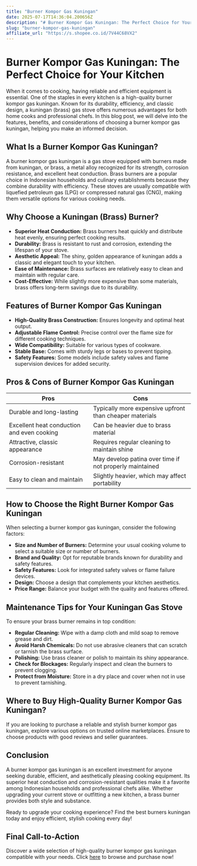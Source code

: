 ```yaml
---
title: "Burner Kompor Gas Kuningan"
date: 2025-07-17T14:36:04.200656Z
description: "# Burner Kompor Gas Kuningan: The Perfect Choice for Your Kitchen..."
slug: "burner-kompor-gas-kuningan"
affiliate_url: "https://s.shopee.co.id/7V44C68VX2"
---
```

# Burner Kompor Gas Kuningan: The Perfect Choice for Your Kitchen

When it comes to cooking, having reliable and efficient equipment is essential. One of the staples in every kitchen is a high-quality burner kompor gas kuningan. Known for its durability, efficiency, and classic design, a kuningan (brass) gas stove offers numerous advantages for both home cooks and professional chefs. In this blog post, we will delve into the features, benefits, and considerations of choosing a burner kompor gas kuningan, helping you make an informed decision.

## What Is a Burner Kompor Gas Kuningan?

A burner kompor gas kuningan is a gas stove equipped with burners made from kuningan, or brass, a metal alloy recognized for its strength, corrosion resistance, and excellent heat conduction. Brass burners are a popular choice in Indonesian households and culinary establishments because they combine durability with efficiency. These stoves are usually compatible with liquefied petroleum gas (LPG) or compressed natural gas (CNG), making them versatile options for various cooking needs.

## Why Choose a Kuningan (Brass) Burner?

- **Superior Heat Conduction:** Brass burners heat quickly and distribute heat evenly, ensuring perfect cooking results.
- **Durability:** Brass is resistant to rust and corrosion, extending the lifespan of your stove.
- **Aesthetic Appeal:** The shiny, golden appearance of kuningan adds a classic and elegant touch to your kitchen.
- **Ease of Maintenance:** Brass surfaces are relatively easy to clean and maintain with regular care.
- **Cost-Effective:** While slightly more expensive than some materials, brass offers long-term savings due to its durability.

## Features of Burner Kompor Gas Kuningan

- **High-Quality Brass Construction:** Ensures longevity and optimal heat output.
- **Adjustable Flame Control:** Precise control over the flame size for different cooking techniques.
- **Wide Compatibility:** Suitable for various types of cookware.
- **Stable Base:** Comes with sturdy legs or bases to prevent tipping.
- **Safety Features:** Some models include safety valves and flame supervision devices for added security.

## Pros & Cons of Burner Kompor Gas Kuningan

| **Pros**                                      | **Cons**                                     |
|----------------------------------------------|----------------------------------------------|
| Durable and long-lasting                    | Typically more expensive upfront than cheaper materials |
| Excellent heat conduction and even cooking | Can be heavier due to brass material       |
| Attractive, classic appearance              | Requires regular cleaning to maintain shine |
| Corrosion-resistant                         | May develop patina over time if not properly maintained |
| Easy to clean and maintain                  | Slightly heavier, which may affect portability |

## How to Choose the Right Burner Kompor Gas Kuningan

When selecting a burner kompor gas kuningan, consider the following factors:

- **Size and Number of Burners:** Determine your usual cooking volume to select a suitable size or number of burners.
- **Brand and Quality:** Opt for reputable brands known for durability and safety features.
- **Safety Features:** Look for integrated safety valves or flame failure devices.
- **Design:** Choose a design that complements your kitchen aesthetics.
- **Price Range:** Balance your budget with the quality and features offered.

## Maintenance Tips for Your Kuningan Gas Stove

To ensure your brass burner remains in top condition:

- **Regular Cleaning:** Wipe with a damp cloth and mild soap to remove grease and dirt.
- **Avoid Harsh Chemicals:** Do not use abrasive cleaners that can scratch or tarnish the brass surface.
- **Polishing:** Use brass cleaner or polish to maintain its shiny appearance.
- **Check for Blockages:** Regularly inspect and clean the burners to prevent clogging.
- **Protect from Moisture:** Store in a dry place and cover when not in use to prevent tarnishing.

## Where to Buy High-Quality Burner Kompor Gas Kuningan?

If you are looking to purchase a reliable and stylish burner kompor gas kuningan, explore various options on trusted online marketplaces. Ensure to choose products with good reviews and seller guarantees.

## Conclusion

A burner kompor gas kuningan is an excellent investment for anyone seeking durable, efficient, and aesthetically pleasing cooking equipment. Its superior heat conduction and corrosion-resistant qualities make it a favorite among Indonesian households and professional chefs alike. Whether upgrading your current stove or outfitting a new kitchen, a brass burner provides both style and substance.

Ready to upgrade your cooking experience? Find the best burners kuningan today and enjoy efficient, stylish cooking every day!

## Final Call-to-Action

Discover a wide selection of high-quality burner kompor gas kuningan compatible with your needs. Click [here](https://s.shopee.co.id/7V44C68VX2) to browse and purchase now!